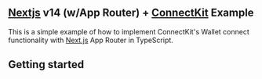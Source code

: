## [Nextjs](https://nextjs.org/) v14 (w/App Router) + [ConnectKit](https://family.co/) Example 

This is a simple example of how to implement ConnectKit's Wallet connect functionality with [Next.js](https://nextjs.org/) App Router in TypeScript. 

## Getting started
